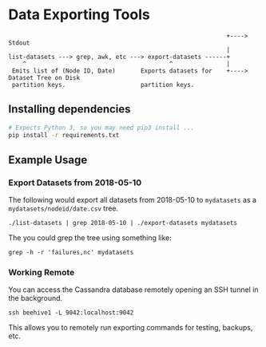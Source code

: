 # Data Exporting Tools

```
                                                             +----> Stdout
                                                             |
list-datasets ---> grep, awk, etc ---> export-datasets ------+
    ^                                        ^               |
 Emits list of (Node ID, Date)       Exports datasets for    +----> Dataset Tree on Disk
 partition keys.                     partition keys.                  
```

## Installing dependencies

```sh
# Expects Python 3, so you may need pip3 install ...
pip install -r requirements.txt
```

## Example Usage

### Export Datasets from 2018-05-10

The following would export all datasets from 2018-05-10 to `mydatasets` as a
`mydatasets/nodeid/date.csv` tree.

```
./list-datasets | grep 2018-05-10 | ./export-datasets mydatasets
```

The you could grep the tree using something like:

```
grep -h -r 'failures,nc' mydatasets
```

### Working Remote

You can access the Cassandra database remotely opening an SSH tunnel in the
background.

```
ssh beehive1 -L 9042:localhost:9042
```

This allows you to remotely run exporting commands for testing, backups, etc.
